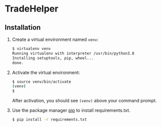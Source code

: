 # TradeHelper

## Installation

1. Create a virtual environment named `venv`:

   ```bash
   $ virtualenv venv
   Running virtualenv with interpreter /usr/bin/python3.8
   Installing setuptools, pip, wheel...
   done.
   ```

2. Activate the virtual environment:

   ```bash
   $ source venv/bin/activate
   (venv)
   $
   ```

   After activation, you should see `(venv)` above your command prompt.

3. Use the package manager [pip](https://pip.pypa.io/en/stable/) to install requirements.txt.

    ```bash
    $ pip install -r requirements.txt
    ```